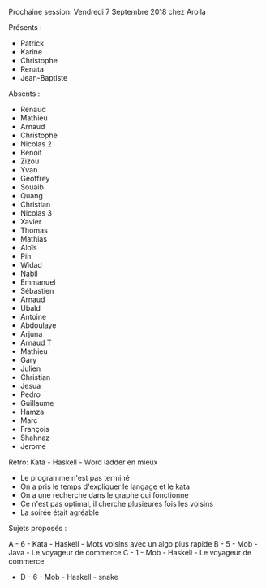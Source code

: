 Prochaine session: Vendredi 7 Septembre 2018 chez Arolla

Présents :
- Patrick
- Karine
- Christophe
- Renata
- Jean-Baptiste

Absents :

- Renaud
- Mathieu
- Arnaud
- Christophe
- Nicolas 2
- Benoit
- Zizou
- Yvan
- Geoffrey
- Souaib
- Quang
- Christian
- Nicolas 3
- Xavier
- Thomas
- Mathias
- Aloïs
- Pin 
- Widad
- Nabil
- Emmanuel
- Sébastien
- Arnaud
- Ubald
- Antoine
- Abdoulaye
- Arjuna
- Arnaud T
- Mathieu
- Gary
- Julien
- Christian
- Jesua
- Pedro
- Guillaume
- Hamza
- Marc
- François
- Shahnaz
- Jerome


Retro: Kata - Haskell - Word ladder en mieux

- Le programme n'est pas terminé
- On a pris le temps d'expliquer le langage et le kata
- On a une recherche dans le graphe qui fonctionne
- Ce n'est pas optimal, il cherche plusieures fois les voisins
- La soirée était agréable

Sujets proposés :

A - 6 - Kata - Haskell - Mots voisins avec un algo plus rapide
B - 5 - Mob - Java - Le voyageur de commerce
C - 1 - Mob - Haskell - Le voyageur de commerce
* D - 6 - Mob - Haskell - snake



